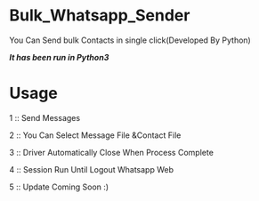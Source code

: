 # Bulk_Whatsapp_Sender
You Can Send bulk Contacts in single click(Developed By Python)

***It has been run in Python3***

# Usage
1 :: Send Messages

2 :: You Can Select Message File &Contact File

3 :: Driver Automatically Close When Process Complete

4 :: Session Run Until Logout Whatsapp Web

5 :: Update Coming Soon :)
